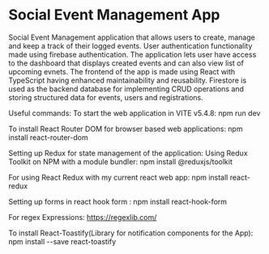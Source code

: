 # Social Event Management App
Social Event Management application that allows users to create, manage and keep a track of their logged events. User authentication functionality made using firebase authentication. 
The application lets user have access to the dashboard that displays created events and can also view list of upcoming evnets. 
The frontend of the app is made using React with TypeScript having enhanced maintainability and reusability. 
Firestore is used as the backend database for implementing CRUD operations and storing structured data for events, users and registrations. 


Useful commands:
To start the web application in VITE v5.4.8: 
npm run dev

To install React Router DOM for browser based web applications: 
npm install react-router-dom

Setting up Redux for state management of the application: 
Using Redux Toolkit on NPM with a module bundler: 
npm install @reduxjs/toolkit

For using React Redux with my current react web app: 
npm install react-redux

Setting up forms in react hook form : 
npm install react-hook-form

For regex Expressions: 
https://regexlib.com/

To install React-Toastify(Library for notification components for the App): 
npm install --save react-toastify